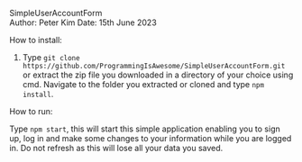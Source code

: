SimpleUserAccountForm<br/>
Author: Peter Kim Date: 15th June 2023<br/>

How to install:

1. Type `git clone https://github.com/ProgrammingIsAwesome/SimpleUserAccountForm.git` or extract the zip file you downloaded in a directory of your choice using cmd.
Navigate to the folder you extracted or cloned and type `npm install`.


How to run: 

Type `npm start`, this will start this simple application enabling you to sign up, log in and make some changes to your information while you are logged in. Do not refresh as this will lose all your data you saved.
